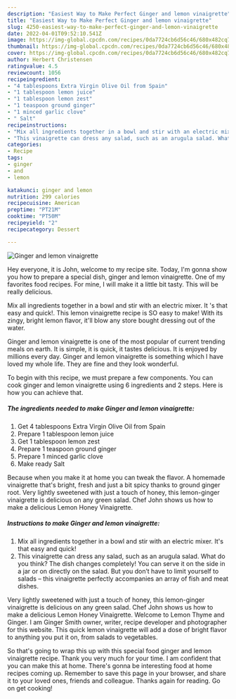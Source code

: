 ```yaml
---
description: "Easiest Way to Make Perfect Ginger and lemon vinaigrette"
title: "Easiest Way to Make Perfect Ginger and lemon vinaigrette"
slug: 4250-easiest-way-to-make-perfect-ginger-and-lemon-vinaigrette
date: 2022-04-01T09:52:10.541Z
image: https://img-global.cpcdn.com/recipes/0da7724cb6d56c46/680x482cq70/ginger-and-lemon-vinaigrette-recipe-main-photo.jpg
thumbnail: https://img-global.cpcdn.com/recipes/0da7724cb6d56c46/680x482cq70/ginger-and-lemon-vinaigrette-recipe-main-photo.jpg
cover: https://img-global.cpcdn.com/recipes/0da7724cb6d56c46/680x482cq70/ginger-and-lemon-vinaigrette-recipe-main-photo.jpg
author: Herbert Christensen
ratingvalue: 4.5
reviewcount: 1056
recipeingredient:
- "4 tablespoons Extra Virgin Olive Oil from Spain"
- "1 tablespoon lemon juice"
- "1 tablespoon lemon zest"
- "1 teaspoon ground ginger"
- "1 minced garlic clove"
- " Salt"
recipeinstructions:
- "Mix all ingredients together in a bowl and stir with an electric mixer. It&#39;s that easy and quick!"
- "This vinaigrette can dress any salad, such as an arugula salad. What do you think? The dish changes completely! You can serve it on the side in a jar or on directly on the salad. But you don’t have to limit yourself to salads – this vinaigrette perfectly accompanies an array of fish and meat dishes."
categories:
- Recipe
tags:
- ginger
- and
- lemon

katakunci: ginger and lemon 
nutrition: 299 calories
recipecuisine: American
preptime: "PT21M"
cooktime: "PT50M"
recipeyield: "2"
recipecategory: Dessert

---
```



![Ginger and lemon vinaigrette](https://img-global.cpcdn.com/recipes/0da7724cb6d56c46/680x482cq70/ginger-and-lemon-vinaigrette-recipe-main-photo.jpg)

Hey everyone, it is John, welcome to my recipe site. Today, I'm gonna show you how to prepare a special dish, ginger and lemon vinaigrette. One of my favorites food recipes. For mine, I will make it a little bit tasty. This will be really delicious.

Mix all ingredients together in a bowl and stir with an electric mixer. It &#39;s that easy and quick!. This lemon vinaigrette recipe is SO easy to make! With its zingy, bright lemon flavor, it&#39;ll blow any store bought dressing out of the water.

Ginger and lemon vinaigrette is one of the most popular of current trending meals on earth. It is simple, it is quick, it tastes delicious. It is enjoyed by millions every day. Ginger and lemon vinaigrette is something which I have loved my whole life. They are fine and they look wonderful.


To begin with this recipe, we must prepare a few components. You can cook ginger and lemon vinaigrette using 6 ingredients and 2 steps. Here is how you can achieve that.

<!--inarticleads1-->

##### The ingredients needed to make Ginger and lemon vinaigrette:

1. Get 4 tablespoons Extra Virgin Olive Oil from Spain
1. Prepare 1 tablespoon lemon juice
1. Get 1 tablespoon lemon zest
1. Prepare 1 teaspoon ground ginger
1. Prepare 1 minced garlic clove
1. Make ready  Salt


Because when you make it at home you can tweak the flavor. A homemade vinaigrette that&#39;s bright, fresh and just a bit spicy thanks to ground ginger root. Very lightly sweetened with just a touch of honey, this lemon-ginger vinaigrette is delicious on any green salad. Chef John shows us how to make a delicious Lemon Honey Vinaigrette. 

<!--inarticleads2-->

##### Instructions to make Ginger and lemon vinaigrette:

1. Mix all ingredients together in a bowl and stir with an electric mixer. It&#39;s that easy and quick!
1. This vinaigrette can dress any salad, such as an arugula salad. What do you think? The dish changes completely! You can serve it on the side in a jar or on directly on the salad. But you don’t have to limit yourself to salads – this vinaigrette perfectly accompanies an array of fish and meat dishes.


Very lightly sweetened with just a touch of honey, this lemon-ginger vinaigrette is delicious on any green salad. Chef John shows us how to make a delicious Lemon Honey Vinaigrette. Welcome to Lemon Thyme and Ginger. I am Ginger Smith owner, writer, recipe developer and photographer for this website. This quick lemon vinaigrette will add a dose of bright flavor to anything you put it on, from salads to vegetables. 

So that's going to wrap this up with this special food ginger and lemon vinaigrette recipe. Thank you very much for your time. I am confident that you can make this at home. There's gonna be interesting food at home recipes coming up. Remember to save this page in your browser, and share it to your loved ones, friends and colleague. Thanks again for reading. Go on get cooking!
